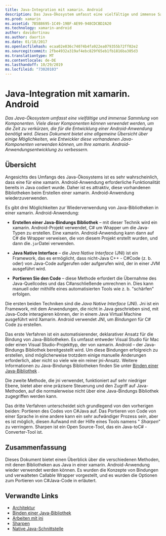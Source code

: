 ```yaml
---
title: Java-Integration mit xamarin. Android
description: Das Java-Ökosystem umfasst eine vielfältige und immense Sammlung von Komponenten. Viele dieser Komponenten können verwendet werden, um die Zeit zu verkürzen, die für die Entwicklung einer Android-Anwendung benötigt wird. Dieses Dokument bietet eine allgemeine Übersicht über einige Möglichkeiten, wie Entwickler diese vorhandenen Java-Komponenten verwenden können, um Ihre xamarin. Android-Anwendungsentwicklung zu verbessern.
ms.prod: xamarin
ms.assetid: 7B5B8695-1C49-19BF-AE99-948CDCBD2A20
ms.technology: xamarin-android
author: davidortinau
ms.author: daortin
ms.date: 01/18/2017
ms.openlocfilehash: ecaa02e036c74074b4fa922ea079355b72ff02e2
ms.sourcegitcommit: 2fbe4932a319af4ebc829f65eb1fb1816ba305d3
ms.translationtype: MT
ms.contentlocale: de-DE
ms.lasthandoff: 10/29/2019
ms.locfileid: "73020103"
---
```

# <a name="java-integration-with-xamarinandroid"></a>Java-Integration mit xamarin. Android

_Das Java-Ökosystem umfasst eine vielfältige und immense Sammlung von Komponenten. Viele dieser Komponenten können verwendet werden, um die Zeit zu verkürzen, die für die Entwicklung einer Android-Anwendung benötigt wird. Dieses Dokument bietet eine allgemeine Übersicht über einige Möglichkeiten, wie Entwickler diese vorhandenen Java-Komponenten verwenden können, um Ihre xamarin. Android-Anwendungsentwicklung zu verbessern._

## <a name="overview"></a>Übersicht

Angesichts des Umfangs des Java-Ökosystems ist es sehr wahrscheinlich, dass eine für eine xamarin. Android-Anwendung erforderliche Funktionalität bereits in Java codiert wurde. Daher ist es attraktiv, diese vorhandenen Bibliotheken beim Erstellen einer xamarin. Android-Anwendung wiederzuverwenden.

Es gibt drei Möglichkeiten zur Wiederverwendung von Java-Bibliotheken in einer xamarin. Android-Anwendung: 

- **Erstellen einer Java-Bindungs Bibliothek** &ndash; mit dieser Technik wird ein xamarin. Android-Projekt verwendet, C# um Wrapper um die Java-Typen zu erstellen. Eine xamarin. Android-Anwendung kann dann auf C# die Wrapper verweisen, die von diesem Projekt erstellt wurden, und dann die`.jar`Datei verwenden. 

- **Java Native Interface** &ndash; die *Java Native* *Interface* (JNI) ist ein Framework, das es ermöglicht, dass nicht-Java C++ - C#Code (z. b. oder) von Java-Code aufgerufen oder aufgerufen wird, der in einer JVM ausgeführt wird. 

- **Portieren Sie den Code** &ndash; diese Methode erfordert die Übernahme des Java-Quellcodes und das C#anschließende umrechnen in. Dies kann manuell oder mithilfe eines automatisierten Tools wie z. b. "schärfen" erfolgen. 

Die ersten beiden Techniken sind die *Java Native Interface* (JNI). Jni ist ein Framework, mit dem Anwendungen, die nicht in Java geschrieben sind, mit Java-Code interagieren können, der in einem Java Virtual Machine ausgeführt wird Xamarin. Android verwendet JNI, um *Bindungen* für C# Code zu erstellen. 

Das erste Verfahren ist ein automatisierender, deklarativer Ansatz für die Bindung von Java-Bibliotheken. Es umfasst entweder Visual Studio für Mac oder einen Visual Studio-Projekttyp, der von xamarin. Android &ndash; der Java-Bindungs Bibliothek bereitgestellt wird. Um diese Bindungen erfolgreich zu erstellen, sind möglicherweise trotzdem einige manuelle Änderungen erforderlich, aber nicht so viele wie ein reiner jni-Ansatz. Weitere Informationen zu Java-Bindungs Bibliotheken finden Sie unter [Binden einer Java-Bibliothek](~/android/platform/binding-java-library/index.md) . 

Die zweite Methode, die jni verwendet, funktioniert auf sehr niedriger Ebene, bietet aber eine präzisere Steuerung und den Zugriff auf Java-Methoden, auf die normalerweise nicht über eine Java-Bindungs Bibliothek zugegriffen werden kann. 

Das dritte Verfahren unterscheidet sich grundlegend von den vorherigen beiden: Portieren des Codes von C#Java auf. Das Portieren von Code von einer Sprache in eine andere kann ein sehr aufwändiger Prozess sein, aber es ist möglich, diesen Aufwand mit der Hilfe eines Tools namens " *Sharpen*" zu verringern. Sharpen ist ein Open Source-Tool, das ein Java-toC# -Converter-Tool ist. 

## <a name="summary"></a>Zusammenfassung

Dieses Dokument bietet einen Überblick über die verschiedenen Methoden, mit denen Bibliotheken aus Java in einer xamarin. Android-Anwendung wieder verwendet werden können. Es wurden die Konzepte von Bindungen und verwalteten Callable Wrapper vorgestellt, und es wurden die Optionen zum Portieren von C#Java-Code in erläutert. 

## <a name="related-links"></a>Verwandte Links

- [Architektur](~/android/internals/architecture.md)
- [Binden einer Java-Bibliothek](~/android/platform/binding-java-library/index.md)
- [Arbeiten mit jni](~/android/platform/java-integration/working-with-jni.md)
- [Sharpen](https://github.com/slluis/sharpen)
- [Native Java-Schnittstelle](https://docs.oracle.com/javase/7/docs/technotes~/jni/index.html)
